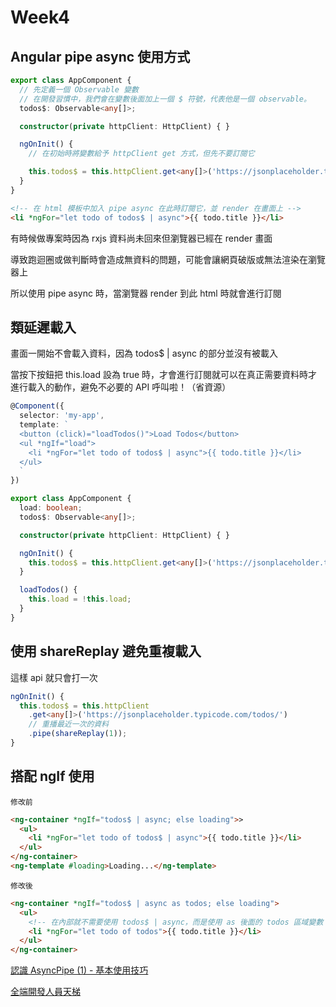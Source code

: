 # Week4

## Angular pipe async 使用方式

```ts
export class AppComponent {
  // 先定義一個 Observable 變數
  // 在開發習慣中，我們會在變數後面加上一個 $ 符號，代表他是一個 observable。
  todos$: Observable<any[]>;

  constructor(private httpClient: HttpClient) { }

  ngOnInit() {
    // 在初始時將變數給予 httpClient get 方式，但先不要訂閱它

    this.todos$ = this.httpClient.get<any[]>('https://jsonplaceholder.typicode.com/todos/');
  }
}
```


```html
<!-- 在 html 模板中加入 pipe async 在此時訂閱它，並 render 在畫面上 -->
<li *ngFor="let todo of todos$ | async">{{ todo.title }}</li>
```

有時候做專案時因為 rxjs 資料尚未回來但瀏覽器已經在 render 畫面

導致跑迴圈或做判斷時會造成無資料的問題，可能會讓網頁破版或無法渲染在瀏覽器上

所以使用 pipe async 時，當瀏覽器 render 到此 html 時就會進行訂閱

## 類延遲載入

畫面一開始不會載入資料，因為 todos$ | async 的部分並沒有被載入

當按下按鈕把 this.load 設為 true 時，才會進行訂閱就可以在真正需要資料時才進行載入的動作，避免不必要的 API 呼叫啦！（省資源）

```ts
@Component({
  selector: 'my-app',
  template: `
  <button (click)="loadTodos()">Load Todos</button>
  <ul *ngIf="load">
    <li *ngFor="let todo of todos$ | async">{{ todo.title }}</li>
  </ul>
  `
})

export class AppComponent {
  load: boolean;
  todos$: Observable<any[]>;

  constructor(private httpClient: HttpClient) { }

  ngOnInit() {
    this.todos$ = this.httpClient.get<any[]>('https://jsonplaceholder.typicode.com/todos/');
  }

  loadTodos() {
    this.load = !this.load;
  }
}
```

## 使用 shareReplay 避免重複載入

這樣 api 就只會打一次

```ts
ngOnInit() {
  this.todos$ = this.httpClient
    .get<any[]>('https://jsonplaceholder.typicode.com/todos/')
    // 重播最近一次的資料
    .pipe(shareReplay(1));
}
```

## 搭配 ngIf 使用

`修改前`
```html
<ng-container *ngIf="todos$ | async; else loading">>
  <ul>
    <li *ngFor="let todo of todos$ | async">{{ todo.title }}</li>
  </ul>
</ng-container>
<ng-template #loading>Loading...</ng-template>
```

`修改後`
```html
<ng-container *ngIf="todos$ | async as todos; else loading">
  <ul>
    <!-- 在內部就不需要使用 todos$ | async，而是使用 as 後面的 todos 區域變數 -->
    <li *ngFor="let todo of todos">{{ todo.title }}</li>
  </ul>
</ng-container>
```

[認識 AsyncPipe (1) - 基本使用技巧]

[全端開發人員天梯]

[認識 AsyncPipe (1) - 基本使用技巧]: https://fullstackladder.dev/blog/2018/11/11/mastering-angular-27-async-pipe/

[全端開發人員天梯]: https://fullstackladder.dev/blog/
